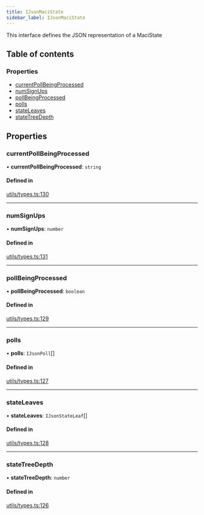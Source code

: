 ```yaml
---
title: IJsonMaciState
sidebar_label: IJsonMaciState
---
```


This interface defines the JSON representation of a MaciState

## Table of contents

### Properties

- [currentPollBeingProcessed](IJsonMaciState.md#currentpollbeingprocessed)
- [numSignUps](IJsonMaciState.md#numsignups)
- [pollBeingProcessed](IJsonMaciState.md#pollbeingprocessed)
- [polls](IJsonMaciState.md#polls)
- [stateLeaves](IJsonMaciState.md#stateleaves)
- [stateTreeDepth](IJsonMaciState.md#statetreedepth)

## Properties

### currentPollBeingProcessed

• **currentPollBeingProcessed**: `string`

#### Defined in

[utils/types.ts:130](https://github.com/privacy-scaling-explorations/maci/blob/6a905de08/core/ts/utils/types.ts#L130)

---

### numSignUps

• **numSignUps**: `number`

#### Defined in

[utils/types.ts:131](https://github.com/privacy-scaling-explorations/maci/blob/6a905de08/core/ts/utils/types.ts#L131)

---

### pollBeingProcessed

• **pollBeingProcessed**: `boolean`

#### Defined in

[utils/types.ts:129](https://github.com/privacy-scaling-explorations/maci/blob/6a905de08/core/ts/utils/types.ts#L129)

---

### polls

• **polls**: `IJsonPoll`[]

#### Defined in

[utils/types.ts:127](https://github.com/privacy-scaling-explorations/maci/blob/6a905de08/core/ts/utils/types.ts#L127)

---

### stateLeaves

• **stateLeaves**: `IJsonStateLeaf`[]

#### Defined in

[utils/types.ts:128](https://github.com/privacy-scaling-explorations/maci/blob/6a905de08/core/ts/utils/types.ts#L128)

---

### stateTreeDepth

• **stateTreeDepth**: `number`

#### Defined in

[utils/types.ts:126](https://github.com/privacy-scaling-explorations/maci/blob/6a905de08/core/ts/utils/types.ts#L126)
